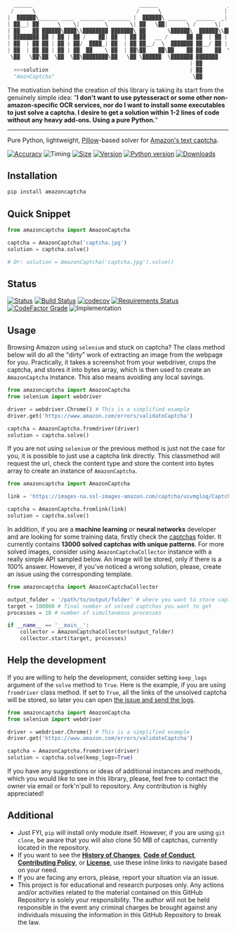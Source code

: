 ```python
  ______                                  ______                      __              __                
 /      \                                /      \                    |  \            |  \               
|  ▓▓▓▓▓▓\______ ____  ________ _______ |  ▓▓▓▓▓▓\ ______   ______  _| ▓▓_    _______| ▓▓____   ______  
| ▓▓__| ▓▓      \    \|        \       \| ▓▓   \▓▓|      \ /      \|   ▓▓ \  /       \ ▓▓    \ |      \ 
| ▓▓    ▓▓ ▓▓▓▓▓▓\▓▓▓▓\\▓▓▓▓▓▓▓▓ ▓▓▓▓▓▓▓\ ▓▓       \▓▓▓▓▓▓\  ▓▓▓▓▓▓\\▓▓▓▓▓▓ |  ▓▓▓▓▓▓▓ ▓▓▓▓▓▓▓\ \▓▓▓▓▓▓\
| ▓▓▓▓▓▓▓▓ ▓▓ | ▓▓ | ▓▓ /    ▓▓| ▓▓  | ▓▓ ▓▓   __ /      ▓▓ ▓▓  | ▓▓ | ▓▓ __| ▓▓     | ▓▓  | ▓▓/      ▓▓
| ▓▓  | ▓▓ ▓▓ | ▓▓ | ▓▓/  ▓▓▓▓_| ▓▓  | ▓▓ ▓▓__/  \  ▓▓▓▓▓▓▓ ▓▓__/ ▓▓ | ▓▓|  \ ▓▓_____| ▓▓  | ▓▓  ▓▓▓▓▓▓▓
| ▓▓  | ▓▓ ▓▓ | ▓▓ | ▓▓  ▓▓    \ ▓▓  | ▓▓\▓▓    ▓▓\▓▓    ▓▓ ▓▓    ▓▓  \▓▓  ▓▓\▓▓     \ ▓▓  | ▓▓\▓▓    ▓▓
 \▓▓   \▓▓\▓▓  \▓▓  \▓▓\▓▓▓▓▓▓▓▓\▓▓   \▓▓ \▓▓▓▓▓▓  \▓▓▓▓▓▓▓ ▓▓▓▓▓▓▓    \▓▓▓▓  \▓▓▓▓▓▓▓\▓▓   \▓▓ \▓▓▓▓▓▓▓
                                                          | ▓▓                                          
  >>>solution                                             | ▓▓                            Version  0.4.0
  "AmznCaptcha"                                            \▓▓                            Accuracy 99.9%
```
The motivation behind the creation of this library is taking its start from the genuinely simple idea: "**I don't want to use pytesseract or some other non-amazon-specific OCR services, nor do I want to install some executables to just solve a captcha. I desire to get a solution within 1-2 lines of code without any heavy add-ons. Using a pure Python.**"

---
Pure Python, lightweight, [Pillow](https://github.com/python-pillow/Pillow)-based solver for [Amazon's text captcha](https://www.amazon.com/errors/validateCaptcha).

[![Accuracy](https://img.shields.io/badge/accuracy-99.9%25-success)](https://github.com/a-maliarov/amazon-captcha-solver/blob/master/ext/accuracy.log)
![Timing](https://img.shields.io/badge/response%20time-0.2s-success)
[![Size](https://img.shields.io/badge/wheel%20size-0.9%20MB-informational)](https://github.com/a-maliarov/amazon-captcha-solver/releases/tag/v0.3.0)
[![Version](https://img.shields.io/pypi/v/amazoncaptcha?color=informational)](https://pypi.org/project/amazoncaptcha/)
[![Python version](https://img.shields.io/pypi/pyversions/amazoncaptcha)](https://pypi.org/project/amazoncaptcha/)
[![Downloads](https://img.shields.io/pypi/dm/amazoncaptcha?color=success)](https://pypi.org/project/amazoncaptcha/)

## Installation
```bash
pip install amazoncaptcha
```

## Quick Snippet
```python
from amazoncaptcha import AmazonCaptcha

captcha = AmazonCaptcha('captcha.jpg')
solution = captcha.solve()

# Or: solution = AmazonCaptcha('captcha.jpg').solve()
```

## Status
[![Status](https://img.shields.io/pypi/status/amazoncaptcha)](https://pypi.org/project/amazoncaptcha/)
[![Build Status](https://travis-ci.com/a-maliarov/amazon-captcha-solver.svg?branch=master)](https://travis-ci.com/a-maliarov/amazon-captcha-solver)
[![codecov](https://img.shields.io/codecov/c/gh/a-maliarov/amazon-captcha-solver)](https://codecov.io/gh/a-maliarov/amazon-captcha-solver)
[![Requirements Status](https://requires.io/github/a-maliarov/amazon-captcha-solver/requirements.svg?branch=master)](https://requires.io/github/a-maliarov/amazon-captcha-solver/requirements/?branch=master)
[![CodeFactor Grade](https://img.shields.io/codefactor/grade/github/a-maliarov/amazon-captcha-solver/master)](https://www.codefactor.io/repository/github/a-maliarov/amazon-captcha-solver/overview/master)
![Implementation](https://img.shields.io/pypi/implementation/amazoncaptcha)

## Usage
Browsing Amazon using `selenium` and stuck on captcha? The class method below will do all the "dirty" work of extracting an image from the webpage for you. Practically, it takes a screenshot from your webdriver, crops the captcha, and stores it into bytes array, which is then used to create an `AmazonCaptcha` instance. This also means avoiding any local savings.
```python
from amazoncaptcha import AmazonCaptcha
from selenium import webdriver

driver = webdriver.Chrome() # This is a simplified example
driver.get('https://www.amazon.com/errors/validateCaptcha')

captcha = AmazonCaptcha.fromdriver(driver)
solution = captcha.solve()
```

If you are not using `selenium` or the previous method is just not the case for you, it is possible to just use a captcha link directly. This classmethod will request the url, check the content type and store the content into bytes array to create an instance of `AmazonCaptcha`.
```python
from amazoncaptcha import AmazonCaptcha

link = 'https://images-na.ssl-images-amazon.com/captcha/usvmgloq/Captcha_kwrrnqwkph.jpg'

captcha = AmazonCaptcha.fromlink(link)
solution = captcha.solve()
```

In addition, if you are a **machine learning** or **neural networks** developer and are looking for some training data, firstly check the [captchas](https://github.com/a-maliarov/amazon-captcha-solver/tree/master/captchas) folder. It currently contains **13000 solved captchas with unique patterns**. For more solved images, consider using `AmazonCaptchaCollector` instance with a really simple API sampled below. An image will be stored, only if there is a 100% answer. However, if you've noticed a wrong solution, please, create an issue using the corresponding template.
```python
from amazoncaptcha import AmazonCaptchaCollector

output_folder = '/path/to/output/folder' # where you want to store captchas
target = 100000 # final number of solved captchas you want to get
processes = 10 # number of simultaneous processes

if __name__ == '__main__':
    collector = AmazonCaptchaCollector(output_folder)
    collector.start(target, processes)
```

## Help the development
If you are willing to help the development, consider setting `keep_logs` argument of the `solve` method to `True`. Here is the example, if you are using `fromdriver` class method. If set to `True`, all the links of the unsolved captcha will be stored, so later you can open [the issue and send the logs](https://github.com/a-maliarov/amazon-captcha-solver/issues/new?assignees=a-maliarov&labels=training+data&template=send_logs.md&title=Add+training+data).
```python
from amazoncaptcha import AmazonCaptcha
from selenium import webdriver

driver = webdriver.Chrome() # This is a simplified example
driver.get('https://www.amazon.com/errors/validateCaptcha')

captcha = AmazonCaptcha.fromdriver(driver)
solution = captcha.solve(keep_logs=True)
```

If you have any suggestions or ideas of additional instances and methods, which you would like to see in this library, please, feel free to contact the owner via email or fork'n'pull to repository. Any contribution is highly appreciated!

## Additional
+ Just FYI, `pip` will install only module itself. However, if you are using `git clone`, be aware that you will also clone 50 MB of captchas, currently located in the repository.
+ If you want to see the [**History of Changes**](https://github.com/a-maliarov/amazon-captcha-solver/blob/master/HISTORY.md), [**Code of Conduct**](https://github.com/a-maliarov/amazon-captcha-solver/blob/master/.github/CODE_OF_CONDUCT.md), [**Contributing Policy**](https://github.com/a-maliarov/amazon-captcha-solver/blob/master/.github/CONTRIBUTING.md), or [**License**](https://github.com/a-maliarov/amazon-captcha-solver/blob/master/LICENSE), use these inline links to navigate based on your need.
+ If you are facing any errors, please, report your situation via an issue.
+ This project is for educational and research purposes only. Any actions and/or activities related to the material contained on this GitHub Repository is solely your responsibility. The author will not be held responsible in the event any criminal charges be brought against any individuals misusing the information in this GitHub Repository to break the law.
